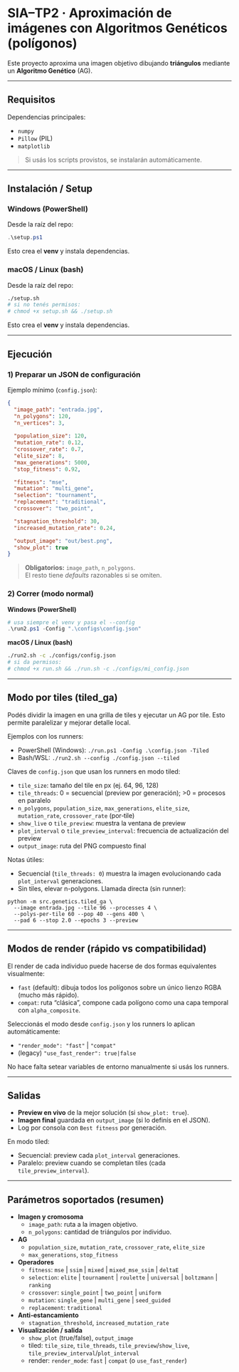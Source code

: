 # SIA–TP2 · Aproximación de imágenes con Algoritmos Genéticos (polígonos)

Este proyecto aproxima una imagen objetivo dibujando **triángulos** mediante un **Algoritmo Genético** (AG).  

---

## Requisitos

Dependencias principales:
- `numpy`
- `Pillow` (PIL)
- `matplotlib`

> Si usás los scripts provistos, se instalarán automáticamente.

---


## Instalación / Setup

### Windows (PowerShell)
Desde la raíz del repo:
```powershell
.\setup.ps1
```
Esto crea el **venv** y instala dependencias.

### macOS / Linux (bash)
Desde la raíz del repo:
```bash
./setup.sh
# si no tenés permisos:
# chmod +x setup.sh && ./setup.sh
```
Esto crea el **venv** y instala dependencias.

---

## Ejecución

### 1) Preparar un JSON de configuración
Ejemplo mínimo (`config.json`):
```json
{
  "image_path": "entrada.jpg",
  "n_polygons": 120,
  "n_vertices": 3,
  
  "population_size": 120,
  "mutation_rate": 0.12,
  "crossover_rate": 0.7,
  "elite_size": 8,
  "max_generations": 5000,
  "stop_fitness": 0.92,

  "fitness": "mse",                 
  "mutation": "multi_gene",         
  "selection": "tournament",        
  "replacement": "traditional",     
  "crossover": "two_point",         

  "stagnation_threshold": 30,
  "increased_mutation_rate": 0.24,

  "output_image": "out/best.png",
  "show_plot": true
}
```

> **Obligatorios:** `image_path`, `n_polygons`.  
> El resto tiene *defaults* razonables si se omiten.

### 2) Correr (modo normal)

**Windows (PowerShell)**
```powershell
# usa siempre el venv y pasa el --config
.\run2.ps1 -Config ".\configs\config.json"
```

**macOS / Linux (bash)**
```bash
./run2.sh -c ./configs/config.json
# si da permisos:
# chmod +x run.sh && ./run.sh -c ./configs/mi_config.json
```

---

## Modo por tiles (tiled_ga)

Podés dividir la imagen en una grilla de tiles y ejecutar un AG por tile. Esto permite paralelizar y mejorar detalle local.

Ejemplos con los runners:
- PowerShell (Windows): `./run.ps1 -Config .\config.json -Tiled`
- Bash/WSL: `./run2.sh --config ./config.json --tiled`

Claves de `config.json` que usan los runners en modo tiled:
- `tile_size`: tamaño del tile en px (ej. 64, 96, 128)
- `tile_threads`: 0 = secuencial (preview por generación); >0 = procesos en paralelo
- `n_polygons`, `population_size`, `max_generations`, `elite_size`, `mutation_rate`, `crossover_rate` (por‑tile)
- `show_live` o `tile_preview`: muestra la ventana de preview
- `plot_interval` o `tile_preview_interval`: frecuencia de actualización del preview
- `output_image`: ruta del PNG compuesto final

Notas útiles:
- Secuencial (`tile_threads: 0`) muestra la imagen evolucionando cada `plot_interval` generaciones.
- Sin tiles, elevar n-polygons.
Llamada directa (sin runner):
```
python -m src.genetics.tiled_ga \
  --image entrada.jpg --tile 96 --processes 4 \
  --polys-per-tile 60 --pop 40 --gens 400 \
  --pad 6 --stop 2.0 --epochs 3 --preview
```

---

## Modos de render (rápido vs compatibilidad)

El render de cada individuo puede hacerse de dos formas equivalentes visualmente:
- `fast` (default): dibuja todos los polígonos sobre un único lienzo RGBA (mucho más rápido).
- `compat`: ruta “clásica”, compone cada polígono como una capa temporal con `alpha_composite`.

Seleccionás el modo desde `config.json` y los runners lo aplican automáticamente:
- `"render_mode": "fast"` | `"compat"`
- (legacy) `"use_fast_render": true|false`

No hace falta setear variables de entorno manualmente si usás los runners.

---

## Salidas

- **Preview en vivo** de la mejor solución (si `show_plot: true`).
- **Imagen final** guardada en `output_image` (si lo definís en el JSON).
- Log por consola con `Best fitness` por generación.

En modo tiled:
- Secuencial: preview cada `plot_interval` generaciones.
- Paralelo: preview cuando se completan tiles (cada `tile_preview_interval`).

---

## Parámetros soportados (resumen)

- **Imagen y cromosoma**
  - `image_path`: ruta a la imagen objetivo.
  - `n_polygons`: cantidad de triángulos por individuo.
- **AG**
  - `population_size`, `mutation_rate`, `crossover_rate`, `elite_size`
  - `max_generations`, `stop_fitness`
- **Operadores**
  - `fitness`: `mse` | `ssim` | `mixed` | `mixed_mse_ssim` | `deltaE`
  - `selection`: `elite` | `tournament` | `roulette` | `universal` | `boltzmann` | `ranking`
  - `crossover`: `single_point` | `two_point` | `uniform`
  - `mutation`: `single_gene` | `multi_gene` | `seed_guided`
  - `replacement`: `traditional` 
- **Anti‑estancamiento**
  - `stagnation_threshold`, `increased_mutation_rate`
- **Visualización / salida**
  - `show_plot` (true/false), `output_image`
  - tiled: `tile_size`, `tile_threads`, `tile_preview`/`show_live`, `tile_preview_interval`/`plot_interval`
  - render: `render_mode`: `fast` | `compat` (o `use_fast_render`)
